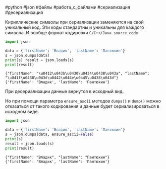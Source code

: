 #python #json #файлы #работа_с_файлами #сериализация #десериализация 


Кириллические символы при сериализации заменяются на свой уникальный код. Эти коды стандартны и уникальны для каждого символа. И вообще формат кодировки `C/C++/Java source code`
```python
import json 

data = {'firstName': 'Владик', 'lastName': 'Пантюхин'} 
s = json.dumps(data) 
print(s) result = json.loads(s) 
print(result)
```
```
{"firstName": "\u0412\u043b\u0430\u0434\u0438\u043a", "lastName": "\u041f\u0430\u043d\u0442\u044e\u0445\u0438\u043d"}
{'firstName': 'Владик', 'lastName': 'Пантюхин'}
```
При десериализации данные вернутся в исходный вид.

Но при помощи параметра `ensure_ascii` методов `dumps()` и `dump()` можно отказаться от такого кодирования и данные будет сериализироваться в исходном виде.
```python
import json

data = {'firstName': 'Владик', 'lastName': 'Пантюхин'}
s = json.dumps(data, ensure_ascii=False)
print(s)
result = json.loads(s)
print(result)
```
```
{"firstName": "Владик", "lastName": "Пантюхин"}
{'firstName': 'Владик', 'lastName': 'Пантюхин'}
```

